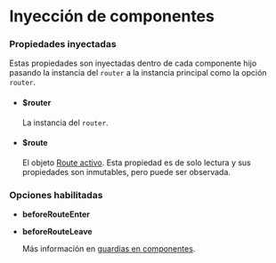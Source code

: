 # Inyección de componentes

### Propiedades inyectadas

Estas propiedades son inyectadas dentro de cada componente hijo pasando la instancia del `router` a la instancia principal como la opción `router`.

- #### $router

  La instancia del `router`.

- #### $route

  El objeto [Route activo](route-object.md). Esta propiedad es de solo lectura y sus propiedades son inmutables, pero puede ser observada.

### Opciones habilitadas

- **beforeRouteEnter**
- **beforeRouteLeave**

  Más información en [guardias en componentes](../advanced/navigation-guards.md#incomponent-guards).

